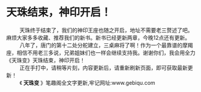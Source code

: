 <h1>天珠结束，神印开启！</h1>
<div id="content">&nbsp&nbsp&nbsp&nbsp&nbsp&nbsp&nbsp&nbsp
 天珠终于结束了，我们的神印王座也随之开启，地址不需要老三赘述了吧。麻烦大家多多收藏、推荐我们的新书。新书已经更新两章，今晚12点还有更新。
 <br/>&nbsp&nbsp&nbsp&nbsp&nbsp&nbsp&nbsp&nbsp
 八年了，唐门的第十二处分舵建立，三桌麻将了啊！作为一个最靠谱的摩羯座，相信不用老三多说，兄弟姐妹们也一样会继续支持我。谢谢你们，我会用全力
 <br/>
 《天珠变》天珠结束，神印开启！
 <br/>&nbsp&nbsp&nbsp&nbsp&nbsp&nbsp&nbsp&nbsp
 正在手打中，请稍等片刻，内容更新后，请重新刷新页面，即可获取最新更新！
 <br/>&nbsp&nbsp&nbsp&nbsp&nbsp&nbsp&nbsp&nbsp
 《
 <b>
  天珠变
 </b>
 》笔趣阁全文字更新,牢记网址:www.gebiqu.com
 <br/>&nbsp&nbsp&nbsp&nbsp&nbsp&nbsp&nbsp&nbsp
 <br/>
</div>
